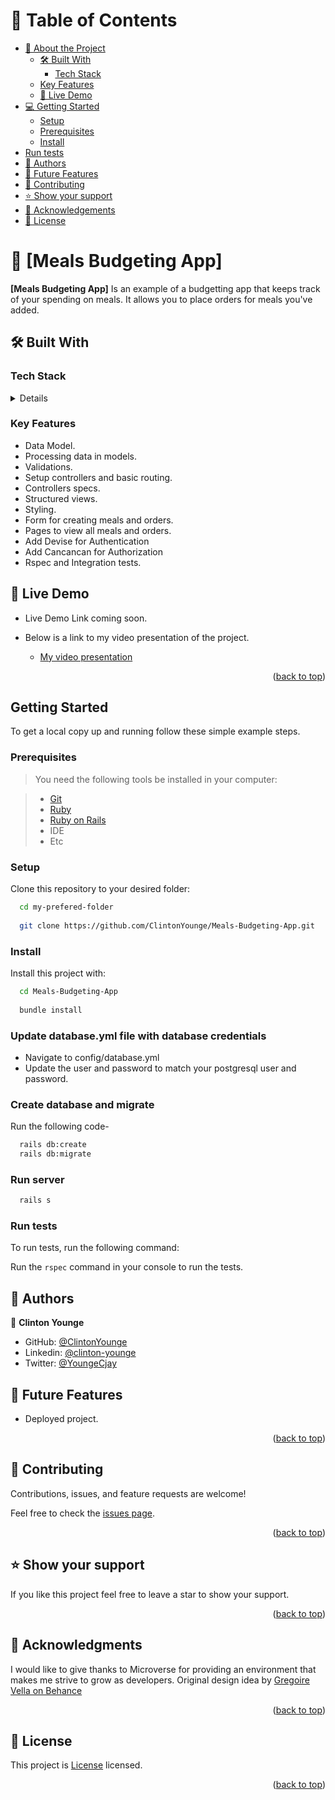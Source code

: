 <a name="readme-top"></a>

# 📗 Table of Contents

- [📖 About the Project](#about-project)
  - [🛠 Built With](#built-with)
    - [Tech Stack](#tech-stack)
  - [Key Features](#key-features)
  - [🚀 Live Demo](#live-demo)
- [💻 Getting Started](#getting-started)
  - [Setup](#setup)
  - [Prerequisites](#prerequisites)
  - [Install](#install)
- [Run tests](#run-tests)
- [👥 Authors](#authors)
- [🔭 Future Features](#future-features)
- [🤝 Contributing](#contributing)
- [⭐️ Show your support](#support)
- [🙏 Acknowledgements](#acknowledgements)
- [📝 License](#license)


# 📖 [Meals Budgeting App] <a name="about-project"></a>

**[Meals Budgeting App]** Is an example of a budgetting app that keeps track of your spending on meals. It allows you to place orders for meals you've added.

## 🛠 Built With <a name="built-with"></a>

### Tech Stack <a name="tech-stack"></a>

<details>
  <ul>
    <li><a href="https://www.ruby-lang.org/en/">Ruby</a></li>
    <li><a href="https://rubyonrails.org/">Ruby on Rails</a></li>
  </ul>
</details>


### Key Features <a name="key-features"></a>

- Data Model.
- Processing data in models.
- Validations.
- Setup controllers and basic routing.
- Controllers specs.
- Structured views.
- Styling.
- Form for creating meals and orders.
- Pages to view all meals and orders.
- Add Devise for Authentication
- Add Cancancan for Authorization
- Rspec and Integration tests.

## 🚀 Live Demo <a name="live-demo"></a>

- Live Demo Link coming soon.

- Below is a link to my video presentation of the project.
  - [My video presentation](https://www.loom.com/share/79a062a226004a76a3c9af9a72ae2bbc?sid=3f3e92c2-92e4-49c8-8e08-c42b911b7d4d)

<p align="right">(<a href="#readme-top">back to top</a>)</p>

## Getting Started

To get a local copy up and running follow these simple example steps.

### Prerequisites

> You need the following tools be installed in your computer:

> - [Git](https://www.linode.com/docs/guides/how-to-install-git-on-linux-mac-and-windows/)
> - [Ruby](https://github.com/microverseinc/curriculum-ruby/blob/main/simple-ruby/articles/ruby_installation_instructions.md)
> - [Ruby on Rails](https://rubyonrails.org/)
> - IDE
> - Etc

### Setup

Clone this repository to your desired folder:

```sh
  cd my-prefered-folder
  
  git clone https://github.com/ClintonYounge/Meals-Budgeting-App.git

```

### Install

Install this project with:

```sh
  cd Meals-Budgeting-App
  
  bundle install
```

### Update database.yml file with database credentials
- Navigate to config/database.yml
- Update the user and password to match your postgresql user and password.

### Create database and migrate
Run the following code-

```sh
  rails db:create
  rails db:migrate
```

### Run server
```sh
  rails s
```

### Run tests

To run tests, run the following command:

Run the `rspec` command in your console to run the tests.

## 👥 Authors <a name="authors"></a>

👤 **Clinton Younge**

- GitHub: [@ClintonYounge](https://github.com/ClintonYounge)
- Linkedin: [@clinton-younge](https://www.linkedin.com/in/clinton-younge-83386a25a/)
- Twitter: [@YoungeCjay](https://twitter.com/YoungeCjay)

## 🔭 Future Features <a name="future-features"></a>
- Deployed project.

<p align="right">(<a href="#readme-top">back to top</a>)</p>

## 🤝 Contributing <a name="contributing"></a>

Contributions, issues, and feature requests are welcome!

Feel free to check the [issues page](https://github.com/ClintonYounge/My-Blog-App/issues).

<p align="right">(<a href="#readme-top">back to top</a>)</p>

## ⭐️ Show your support <a name="support"></a>

If you like this project feel free to leave a star to show your support.

<p align="right">(<a href="#readme-top">back to top</a>)</p>

## 🙏 Acknowledgments <a name="acknowledgements"></a>

I would like to give thanks to Microverse for providing an environment that makes me strive to grow as developers. Original design idea by <a href="https://www.behance.net/gregoirevella">Gregoire Vella on Behance</a> 

<p align="right">(<a href="#readme-top">back to top</a>)</p>


## 📝 License <a name="license"></a>

This project is [License](./LICENSE) licensed.

<p align="right">(<a href="#readme-top">back to top</a>)</p>
